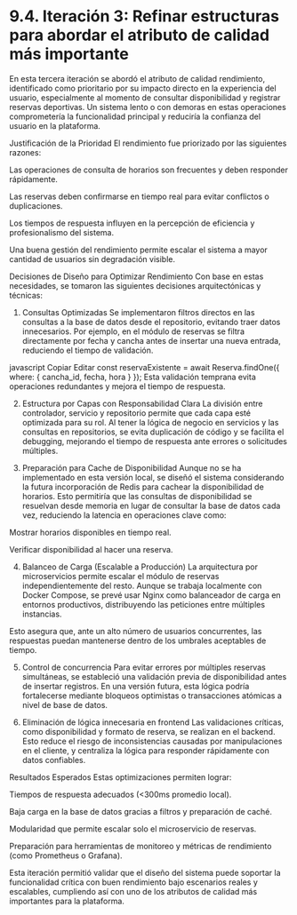 # 9.4. Iteración 3: Refinar estructuras para abordar el atributo de calidad más importante

En esta tercera iteración se abordó el atributo de calidad rendimiento, identificado como prioritario por su impacto directo en la experiencia del usuario, especialmente al momento de consultar disponibilidad y registrar reservas deportivas. Un sistema lento o con demoras en estas operaciones comprometería la funcionalidad principal y reduciría la confianza del usuario en la plataforma.

Justificación de la Prioridad
El rendimiento fue priorizado por las siguientes razones:

Las operaciones de consulta de horarios son frecuentes y deben responder rápidamente.

Las reservas deben confirmarse en tiempo real para evitar conflictos o duplicaciones.

Los tiempos de respuesta influyen en la percepción de eficiencia y profesionalismo del sistema.

Una buena gestión del rendimiento permite escalar el sistema a mayor cantidad de usuarios sin degradación visible.

Decisiones de Diseño para Optimizar Rendimiento
Con base en estas necesidades, se tomaron las siguientes decisiones arquitectónicas y técnicas:

1. Consultas Optimizadas
Se implementaron filtros directos en las consultas a la base de datos desde el repositorio, evitando traer datos innecesarios. Por ejemplo, en el módulo de reservas se filtra directamente por fecha y cancha antes de insertar una nueva entrada, reduciendo el tiempo de validación.

javascript
Copiar
Editar
const reservaExistente = await Reserva.findOne({
  where: { cancha_id, fecha, hora }
});
Esta validación temprana evita operaciones redundantes y mejora el tiempo de respuesta.

2. Estructura por Capas con Responsabilidad Clara
La división entre controlador, servicio y repositorio permite que cada capa esté optimizada para su rol. Al tener la lógica de negocio en servicios y las consultas en repositorios, se evita duplicación de código y se facilita el debugging, mejorando el tiempo de respuesta ante errores o solicitudes múltiples.

3. Preparación para Cache de Disponibilidad
Aunque no se ha implementado en esta versión local, se diseñó el sistema considerando la futura incorporación de Redis para cachear la disponibilidad de horarios. Esto permitiría que las consultas de disponibilidad se resuelvan desde memoria en lugar de consultar la base de datos cada vez, reduciendo la latencia en operaciones clave como:

Mostrar horarios disponibles en tiempo real.

Verificar disponibilidad al hacer una reserva.

4. Balanceo de Carga (Escalable a Producción)
La arquitectura por microservicios permite escalar el módulo de reservas independientemente del resto. Aunque se trabaja localmente con Docker Compose, se prevé usar Nginx como balanceador de carga en entornos productivos, distribuyendo las peticiones entre múltiples instancias.

Esto asegura que, ante un alto número de usuarios concurrentes, las respuestas puedan mantenerse dentro de los umbrales aceptables de tiempo.

5. Control de concurrencia
Para evitar errores por múltiples reservas simultáneas, se estableció una validación previa de disponibilidad antes de insertar registros. En una versión futura, esta lógica podría fortalecerse mediante bloqueos optimistas o transacciones atómicas a nivel de base de datos.

6. Eliminación de lógica innecesaria en frontend
Las validaciones críticas, como disponibilidad y formato de reserva, se realizan en el backend. Esto reduce el riesgo de inconsistencias causadas por manipulaciones en el cliente, y centraliza la lógica para responder rápidamente con datos confiables.

Resultados Esperados
Estas optimizaciones permiten lograr:

Tiempos de respuesta adecuados (<300ms promedio local).

Baja carga en la base de datos gracias a filtros y preparación de caché.

Modularidad que permite escalar solo el microservicio de reservas.

Preparación para herramientas de monitoreo y métricas de rendimiento (como Prometheus o Grafana).

Esta iteración permitió validar que el diseño del sistema puede soportar la funcionalidad crítica con buen rendimiento bajo escenarios reales y escalables, cumpliendo así con uno de los atributos de calidad más importantes para la plataforma.

